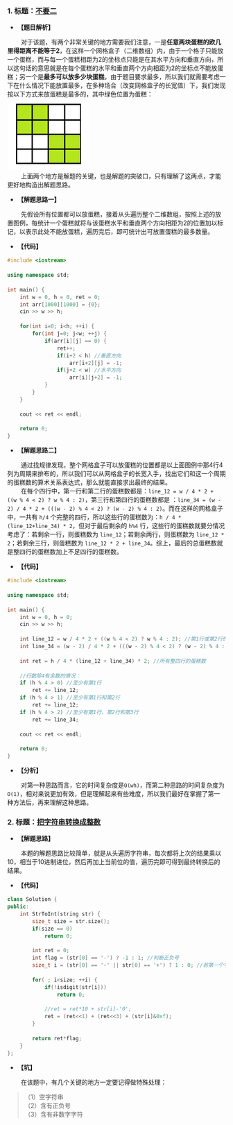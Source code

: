### 1. 标题：[不要二](https://www.nowcoder.com/practice/1183548cd48446b38da501e58d5944eb?tpId=85&&tqId=29840&rp=1&ru=/activity/oj&qru=/ta/2017test/question-ranking)
- **【题目解析】**<br>

&#160; &#160; &#160; &#160; 对于该题，有两个非常关键的地方需要我们注意，一是**任意两块蛋糕的欧几里得距离不能等于2**，在这样一个网格盒子（二维数组）内，由于一个格子只能放一个蛋糕，而与每一个蛋糕相距为2的坐标点只能是在其水平方向和垂直方向，所以这句话的意思就是在每个蛋糕的水平和垂直两个方向相距为2的坐标点不能放蛋糕；另一个是**最多可以放多少块蛋糕**，由于题目要求最多，所以我们就需要考虑一下在什么情况下能放置最多，在多种场合（改变网格盒子的长宽值）下，我们发现按以下方式来放蛋糕是最多的，其中绿色位置为蛋糕：<br>
![images](https://github.com/X-Perseverance/ProblemSet/blob/master/images/CakeMap.png)<br>
&#160; &#160; &#160; &#160; 上面两个地方是解题的关键，也是解题的突破口，只有理解了这两点，才能更好地构造出解题思路。<br>

- **【解题思路一】**<br>

&#160; &#160; &#160; &#160; 先假设所有位置都可以放蛋糕，接着从头遍历整个二维数组，按照上述的放置图例，每统计一个蛋糕就将与该蛋糕水平和垂直两个方向相距为2的位置加以标记，以表示此处不能放蛋糕，遍历完后，即可统计出可放置蛋糕的最多数量。<br>

- **【代码】**
```c++
#include <iostream>
 
using namespace std;
 
int main() {
    int w = 0, h = 0, ret = 0;
    int arr[1000][1000] = {0};
    cin >> w >> h;
     
    for(int i=0; i<h; ++i) {
        for(int j=0; j<w; ++j) {
            if(arr[i][j] == 0) {
                ret++;
                if(i+2 < h) //垂直方向
                    arr[i+2][j] = -1;
                if(j+2 < w) //水平方向
                    arr[i][j+2] = -1;
            }
        }
    }
     
    cout << ret << endl;
     
    return 0;
}
```

- **【解题思路二】**<br>

&#160; &#160; &#160; &#160; 通过找规律发现，整个网格盒子可以放蛋糕的位置都是以上面图例中那4行4列为周期来排布的，所以我们可以从网格盒子的长宽入手，找出它们和这一个周期的蛋糕数的算术关系表达式，那么就能直接求出最终的结果。<br>
&#160; &#160; &#160; &#160; 在每个四行中，第一行和第二行的蛋糕数都是：`line_12 = w / 4 * 2 + ((w % 4 < 2) ? w % 4 : 2)`，第三行和第四行的蛋糕数都是 ：`line_34 = (w - 2) / 4 * 2 + (((w - 2) % 4 < 2) ? (w - 2) % 4 : 2)`。而在这样的网格盒子中，一共有 `h/4` 个完整的四行，所以这些行的蛋糕数为：`h / 4 * (line_12+line_34) * 2`，但对于最后剩余的 `h%4` 行，这些行的蛋糕数就要分情况考虑了：若剩余一行，则蛋糕数为 `line_12`；若剩余两行，则蛋糕数为 `line_12 * 2`；若剩余三行，则蛋糕数为 `line_12 * 2 + line_34`。综上，最后的总蛋糕数就是整四行的蛋糕数加上不足四行的蛋糕数。<br>

- **【代码】**
```c++
#include <iostream>

using namespace std;

int main() {
	int w = 0, h = 0;
	cin >> w >> h;

	int line_12 = w / 4 * 2 + ((w % 4 < 2) ? w % 4 : 2); //第1行或第2行的蛋糕数
	int line_34 = (w - 2) / 4 * 2 + (((w - 2) % 4 < 2) ? (w - 2) % 4 : 2); //第3行或第4行的蛋糕数

	int ret = h / 4 * (line_12 + line_34) * 2; //所有整四行的蛋糕数

	//行数除4有余数的情况：
	if (h % 4 > 0) //至少有第1行
		ret += line_12;
	if (h % 4 > 1) //至少有第1行和第2行
		ret += line_12;
	if (h % 4 > 2) //至少有第1行、第2行和第3行
		ret += line_34;

	cout << ret << endl;

	return 0;
}
```
- **【分析】**<br>

&#160; &#160; &#160; &#160; 对第一种思路而言，它的时间复杂度是`O(wh)`，而第二种思路的时间复杂度为`O(1)`，相对来说更加有效，但是理解起来有些难度，所以我们最好在掌握了第一种方法后，再来理解这种思路。<br>

### 2. 标题：[把字符串转换成整数](https://www.nowcoder.com/practice/1277c681251b4372bdef344468e4f26e?tpId=13、&&tqId=11202&rp=6&ru=/activity/oj&qru=/ta/coding-interviews/question-ranking)
- **【解题思路】**<br>

&#160; &#160; &#160; &#160; 本题的解题思路比较简单，就是从头遍历字符串，每次都将上次的结果乘以10，相当于10进制进位，然后再加上当前位的值，遍历完即可得到最终转换后的结果。<br>

- **【代码】**
```c++
class Solution {
public:
    int StrToInt(string str) {
        size_t size = str.size();
        if(size == 0)
            return 0;
         
        int ret = 0;
        int flag = (str[0] == '-') ? -1 : 1; //判断正负号
        size_t i = (str[0] == '-' || str[0] == '+') ? 1 : 0; //若第一个字符为正负号，则从第二个字符开始遍历；否则，从第一个字符开始遍历
         
        for( ; i<size; ++i) {
            if(!isdigit(str[i]))
                return 0;
				
			//ret = ret*10 + str[i]-'0';
            ret = (ret<<1) + (ret<<3) + (str[i]&0xf);
        }
		
        return ret*flag;
    }
};
```

- **【坑】**<br>

&#160; &#160; &#160; &#160; 在该题中，有几个关键的地方一定要记得做特殊处理：<br>
> （1）空字符串<br>
> （2）含有正负号<br>
> （3）含有非数字字符<br>
